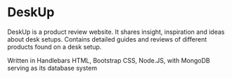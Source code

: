 # DeskUp
DeskUp is a product review website. It shares insight, inspiration and ideas about desk setups. Contains detailed guides and reviews of different products found on a desk setup.

Written in Handlebars HTML, Bootstrap CSS, Node.JS, with MongoDB serving as its database system
